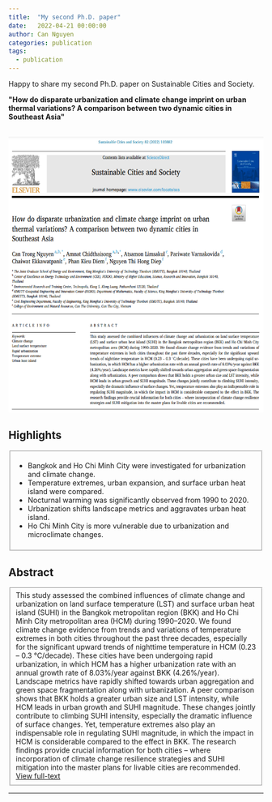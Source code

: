 ```yaml
---
title:  "My second Ph.D. paper"
date:   2022-04-21 00:00:00
author: Can Nguyen
categories: publication
tags: 
  - publication
---
```


Happy to share my second Ph.D. paper on Sustainable Cities and Society.

<b>"How do disparate urbanization and climate change imprint on urban thermal variations? A comparison between two dynamic cities in Southeast Asia"</b>

<br>
<img src="/assets/images/2022/2022-04-21-2nd-paper.PNG" width="640" height="545"/>

## Highlights
<fieldset>
  <ul>
  <li>Bangkok and Ho Chi Minh City were investigated for urbanization and climate change.</li>
  <li>Temperature extremes, urban expansion, and surface urban heat island were compared.</li>
  <li>Nocturnal warming was significantly observed from 1990 to 2020.</li>
  <li>Urbanization shifts landscape metrics and aggravates urban heat island.</li>
  <li>Ho Chi Minh City is more vulnerable due to urbanization and microclimate changes.</li>
  </ul>
</fieldset>

## Abstract
<fieldset>
  This study assessed the combined influences of climate change and urbanization on land surface temperature (LST) and surface urban heat island (SUHI) in the Bangkok metropolitan region (BKK) and Ho Chi Minh City metropolitan area (HCM) during 1990–2020. We found climate change evidence from trends and variations of temperature extremes in both cities throughout the past three decades, especially for the significant upward trends of nighttime temperature in HCM (0.23 – 0.3 °C/decade). These cities have been undergoing rapid urbanization, in which HCM has a higher urbanization rate with an annual growth rate of 8.03%/year against BKK (4.26%/year). Landscape metrics have rapidly shifted towards urban aggregation and green space fragmentation along with urbanization. A peer comparison shows that BKK holds a greater urban size and LST intensity, while HCM leads in urban growth and SUHI magnitude. These changes jointly contribute to climbing SUHI intensity, especially the dramatic influence of surface changes. Yet, temperature extremes also play an indispensable role in regulating SUHI magnitude, in which the impact in HCM is considerable compared to the effect in BKK. The research findings provide crucial information for both cities – where incorporation of climate change resilience strategies and SUHI mitigation into the master plans for livable cities are recommended. <a href="https://www.sciencedirect.com/science/article/abs/pii/S2210670722002050?via%3Dihub"> View full-text </a>
</fieldset>
<hr>